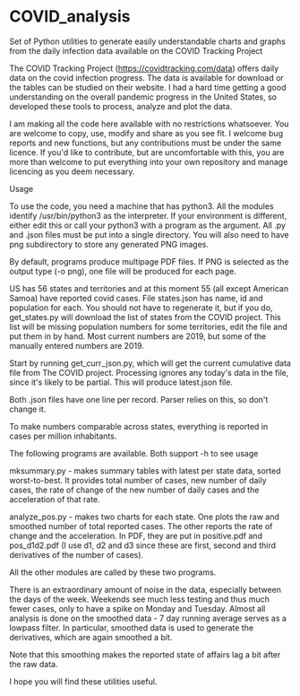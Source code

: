 # COVID_analysis
Set of Python utilities to generate easily understandable charts and graphs from the daily infection data available on the COVID Tracking Project

The COVID Tracking Project (https://covidtracking.com/data) offers daily data on the covid infection progress. The data is available for download or the tables can be studied on their website. I had a hard time getting a good understanding on the overall pandemic progress in the United States, so developed these tools to process, analyze and plot the data.

I am making all the code here available with no restrictions whatsoever. You are welcome to copy, use, modify and share as you see fit. I welcome bug reports and new functions, but any contributions must be under the same licence. If you'd like to contribute, but are uncomfortable with this, you are more than welcome to put everything into your own repository and manage licencing as you deem necessary.

Usage

To use the code, you need a machine that has python3. All the modules identify /usr/bin/python3 as the interpreter. If your environment is different, either edit this or call your python3 with a program as the argument. All .py and .json files must be put into a single directory. You will also need to have png subdirectory to store any generated PNG images.

By default, programs produce multipage PDF files. If PNG is selected as the output type (-o png), one file will be produced for each page.

US has 56 states and territories and at this moment 55 (all except American Samoa) have reported covid cases. File states.json has name, id and population for each. You should not have to regenerate it, but if you do, get_states.py will download the list of states from the COVID project. This list will be missing population numbers for some territories, edit the file and put them in by hand. Most current numbers are 2019, but some of the manually entered numbers are 2019.

Start by running get_curr_json.py, which will get the current cumulative data file from The COVID project. Processing ignores any today's data in the file, since it's likely to be partial. This will produce latest.json file.

Both .json files have one line per record. Parser relies on this, so don't change it.

To make numbers comparable across states, everything is reported in cases per million inhabitants.

The following programs are available. Both support -h to see usage

mksummary.py - makes summary tables with latest per state data, sorted worst-to-best. It provides total number of cases, new number of daily cases, the rate of change of the new number of daily cases and the acceleration of that rate.

analyze_pos.py - makes two charts for each state. One plots the raw and smoothed number of total reported cases. The other reports the rate of change and the acceleration. In PDF, they are put in positive.pdf and pos_d1d2.pdf (I use d1, d2 and d3 since these are first, second and third derivatives of the number of cases).

All the other modules are called by these two programs.

There is an extraordinary amount of noise in the data, especially between the days of the week. Weekends see much less testing and thus much fewer cases, only to have a spike on Monday and Tuesday. Almost all analysis is done on the smoothed data - 7 day running average serves as a lowpass filter. In particular, smoothed data is used to generate the derivatives, which are again smoothed a bit.

Note that this smoothing makes the reported state of affairs lag a bit after the raw data.

I hope you will find these utilities useful.

